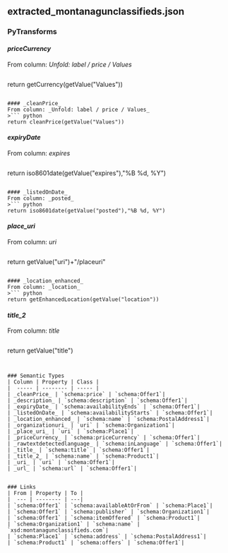 ## extracted_montanagunclassifieds.json

### PyTransforms
#### _priceCurrency_
From column: _Unfold: label / price / Values_
>``` python
return getCurrency(getValue("Values"))
```

#### _cleanPrice_
From column: _Unfold: label / price / Values_
>``` python
return cleanPrice(getValue("Values"))
```

#### _expiryDate_
From column: _expires_
>``` python
return iso8601date(getValue("expires"),"%B %d, %Y")
```

#### _listedOnDate_
From column: _posted_
>``` python
return iso8601date(getValue("posted"),"%B %d, %Y")
```

#### _place_uri_
From column: _uri_
>``` python
return getValue("uri")+"/placeuri"
```

#### _location_enhanced_
From column: _location_
>``` python
return getEnhancedLocation(getValue("location"))
```

#### _title_2_
From column: _title_
>``` python
return getValue("title")
```


### Semantic Types
| Column | Property | Class |
|  ----- | -------- | ----- |
| _cleanPrice_ | `schema:price` | `schema:Offer1`|
| _description_ | `schema:description` | `schema:Offer1`|
| _expiryDate_ | `schema:availabilityEnds` | `schema:Offer1`|
| _listedOnDate_ | `schema:availabilityStarts` | `schema:Offer1`|
| _location_enhanced_ | `schema:name` | `schema:PostalAddress1`|
| _organizationuri_ | `uri` | `schema:Organization1`|
| _place_uri_ | `uri` | `schema:Place1`|
| _priceCurrency_ | `schema:priceCurrency` | `schema:Offer1`|
| _rawtextdetectedlanguage_ | `schema:inLanguage` | `schema:Offer1`|
| _title_ | `schema:title` | `schema:Offer1`|
| _title_2_ | `schema:name` | `schema:Product1`|
| _uri_ | `uri` | `schema:Offer1`|
| _url_ | `schema:url` | `schema:Offer1`|


### Links
| From | Property | To |
|  --- | -------- | ---|
| `schema:Offer1` | `schema:availableAtOrFrom` | `schema:Place1`|
| `schema:Offer1` | `schema:publisher` | `schema:Organization1`|
| `schema:Offer1` | `schema:itemOffered` | `schema:Product1`|
| `schema:Organization1` | `schema:name` | `xsd:montanagunclassifieds.com`|
| `schema:Place1` | `schema:address` | `schema:PostalAddress1`|
| `schema:Product1` | `schema:offers` | `schema:Offer1`|
